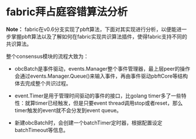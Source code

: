 # fabric拜占庭容错算法分析

**Note：** fabric在v0.6分支实现了pbft算法，下面对其实现进行分析，以便能进一步掌握pbft算法以及了解如何在fabric实现共识算法插件，使得fabric支持不同的共识算法。


整个consensus模块的流程大致为：
- obcBatch是事件驱动，events.Manager整个事件管理器，最上层peer的操作会通过events.Manager.Queue()来输入事件，再由事件驱动pbftCore等结构体去完成整个共识过程。

- event.Timer是用于管理时间驱动的事件的接口，比golang timer多了一些特性：就算timer已经触发，但是只要event thread调用stop或者reset，那么timer触发的event就不会分发到event queue。

- 新建obcBatch时，会创建一个batchTimer定时器，根据配置设定batchTimeout等信息。
